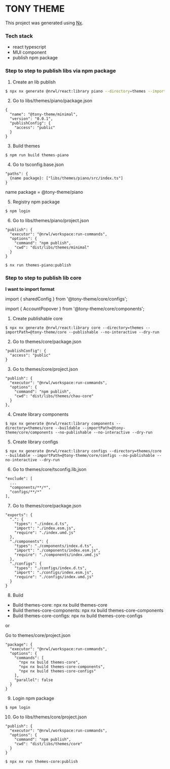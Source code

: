 # TONY THEME

This project was generated using [Nx](https://nx.dev).

### Tech stack

- react typescript
- MUI component
- publish npm package

### Step to step to publish libs via npm package

1. Create an lib publish

```bash
$ npx nx generate @nrwl/react:library piano --directory=themes --importPath=@tony-mui/minimal --publishable
```

2. Go to libs/themes/piano/package.json

```
{
  "name": "@tony-theme/minimal",
  "version": "0.0.1",
  "publishConfig": {
    "access": "public"
  }
}
```

3. Build themes

```
$ npm run build themes-piano
```

4. Go to tsconfig.base.json

```
"paths": {
  {name package}: ["libs/themes/piano/src/index.ts"]
}
```

name package = @tony-theme/piano

5. Registry npm package

```
$ npm login
```

6. Go to libs/themes/piano/project.json

```
"publish": {
  "executor": "@nrwl/workspace:run-commands",
  "options": {
    "command": "npm publish",
    "cwd": "dist/libs/themes/minimal"
  }
}

$ nx run themes-piano:publish
```

### Step to step to publish lib core

<b>I want to import format</b>

import { sharedConfig } from '@tony-theme/core/configs';

import { AccountPopover } from '@tony-theme/core/components';

1. Create publishable core

```
$ npx nx generate @nrwl/react:library core --directory=themes --importPath=@tony-theme/core --publishable --no-interactive --dry-run
```

2. Go to themes/core/package.json

```
"publishConfig": {
  "access": "public"
}
```

3. Go to themes/core/project.json

```
"publish": {
  "executor": "@nrwl/workspace:run-commands",
  "options": {
    "command": "npm publish",
    "cwd": "dist/libs/themes/chau-core"
  }
},
```

4. Create library components

```
$ npx nx generate @nrwl/react:library components --directory=themes/core --buildable --importPath=@tony-theme/core/components --no-publishable --no-interactive --dry-run
```

5. Create library configs

```
$ npx nx generate @nrwl/react:library configs --directory=themes/core --buildable --importPath=@tony-theme/core/configs --no-publishable --no-interactive --dry-run
```

6. Go to themes/core/tsconfig.lib,json

```
"exclude": [
  ...
  "components/**/*",
  "configs/**/*"
],
```

7. Go to themes/core/package.json

```
"exports": {
  ".": {
    "types": "./index.d.ts",
    "import": "./index.esm.js",
    "require": "./index.umd.js"
  },
  "./components": {
    "types": "./components/index.d.ts",
    "import": "./components/index.esm.js",
    "require": "./components/index.umd.js"
  },
  "./configs": {
    "types": "./configs/index.d.ts",
    "import": "./configs/index.esm.js",
    "require": "./configs/index.umd.js"
  }
}
```

8. Build

- Build themes-core: npx nx build themes-core
- Build themes-core-components: npx nx build themes-core-components
- Build themes-core-configs: npx nx build themes-core-configs

or

Go to themes/core/project.json

```
"package": {
  "executor": "@nrwl/workspace:run-commands",
  "options": {
    "commands": [
      "npx nx build themes-core",
      "npx nx build themes-core-components",
      "npx nx build themes-core-configs"
    ],
    "parallel": false
  }
}
```

9. Login npm package

```
$ npm login
```

10. Go to libs/themes/core/project.json

```
"publish": {
  "executor": "@nrwl/workspace:run-commands",
  "options": {
    "command": "npm publish",
    "cwd": "dist/libs/themes/core"
  }
}

$ npx nx run themes-core:publish
```
